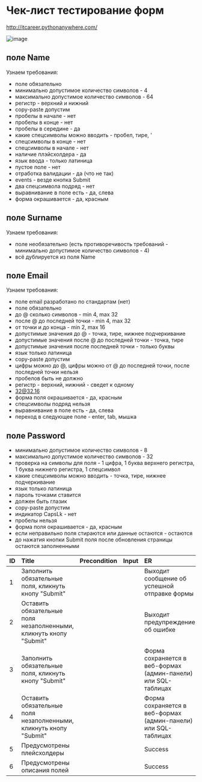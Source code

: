 # Чек-лист тестирование форм
http://itcareer.pythonanywhere.com/

![image](https://user-images.githubusercontent.com/105723411/223516336-f27fe8d3-c62b-4e09-ae4a-be1f65fef515.png)

## поле Name
Узнаем требования:
- поле обязательно
- минимально допустимое количество символов - 4
- максимально допустимое количество символов - 64
- регистр - верхний и нижний
- copy-paste допустим
- пробелы в начале - нет
- пробелы в конце - нет
- пробелы в середине - да
- какие спецсимволы можно вводить - пробел, тире, '
- спецсимволы в конце - нет
- спецсимволы в начале - нет
- наличие плэйсхолдера - да
- язык ввода - только латиница
- пустое поле - нет
- отработка валидации - да (что не так)
- events - везде кнопка Submit
- два спецсимвола подряд - нет
- выравнивание в поле есть - да, слева
- форма окрашивается - да, красным

## поле Surname
Узнаем требования:
- поле необязательно (есть противоречивость требований - минимально допустимое количество символов - 4)
- всё дублируется из поля Name

## поле Email
Узнаем требования:
- поле email разработано по стандартам (нет)
- поле обязательно
- до @ сколько символов - min 4, max 32 
- после @ до последней точки - min 4, max 32
- от точки и до конца - min 2, max 16
- допустимые значения до @ - точка, тире, нижнее подчеркивание
- допустимые значения после @ до последней точки - точка, тире
- допустимые значения после последней точки - только буквы
- язык только латиница
- copy-paste допустим
- цифры можно до @, цифры можно от @ до последней точки, после последней точки нельзя
- пробелов быть не должно
- регистр - верхний, нижний - сведет к одному
- 32@32.16
- форма поля окрашивается - да, красным
- спецсимволы подряд нельзя
- выравнивание в поле есть - да, слева
- переход в следующее поле - enter, tab, мышка

## поле Password
- минимально допустимое количество символов - 8
- максимально допустимое количество символов - 32
- проверка на символы для поля - 1 цифра, 1 буква верхнего регистра, 1 буква нижнего регистра, 1 спецсимвол
- какие спецсимволы можно вводить - точка, тире, нижнее подчеркивание
- язык только латиница
- пароль точками ставится
- должен быть глазик
- copy-paste допустим
- индикатор CapsLk - нет
- пробелы нельзя
- форма поля окрашивается - да, красным
- если неправильно поля стираются или данные остаются - остаются
- до нажатия кнопки Submit поля после обновления страницы остаются заполненными


| ID | Title | Precondition | Input |   ER  | AR  |   Status  |
| :---- | :---- | :---- |:----|:----|:----|:----|
| 1 | Заполнить обязательные поля, кликнуть кнопу "Submit" |  |  | Выходит сообщение об успешной отправке формы| | pass |
| 2 | Оставить обязательные поля незаполненными, кликнуть кнопу "Submit" |  |  | Выходит предупреждение об ошибке| | pass |
|3 | Заполнить обязательные поля, кликнуть кнопу "Submit" |  |  | Форма сохраняется в веб-формах (админ-панели) или SQL-таблицах| | pass |
| 4 | Оставить обязательные поля незаполненными, кликнуть кнопу "Submit" |  |  | Форма сохраняется в веб-формах (админ-панели) или SQL-таблицах| | pass |
| 5 | Предусмотрены плейсхолдеры |  |  | Success| | pass |
| 6 | Предусмотрены описания полей |  |  | Success| | pass |


